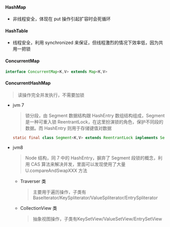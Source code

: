 #### HashMap

- 非线程安全，体现在 put 操作引起扩容时会死循环

#### HashTable

- 线程安全，利用 synchronized 来保证，但线程激烈的情况下效率低，因为共用一把锁

#### ConcurrentMap

```java
interface ConcurrentMap<K,V> extends Map<K,V>
```

#### ConcurrentHashMap 

> 读操作完全并发执行，不需要加锁 

- jvm 7

  > 锁分段，由 Segment 数据结构跟 HashEntry 数组结构组成，Segment 是一种可重入锁 ReentrantLock，在这里扮演锁的角色，保护不同段的数据。而 HashEntry 则用于存储键值对数据

  ```java
  static final class Segment<K,V> extends ReentrantLock implements Serializable
  ```

- jvm8 

  > Node 结构，同 7 中的 HashEntry，摒弃了 Segment 段锁的概念，利用 CAS 算法来解决并发，里面可以发现使用了大量 U.compareAndSwapXXX 方法

  - Traverser 类 

    > 主要用于遍历操作，子类有 BaseIterator/KeySpliterator/ValueSpliterator/EntrySpliterator

  - CollectionView 类

    > 抽象视图操作，子类有KeySetView/ValueSetView/EntrySetView